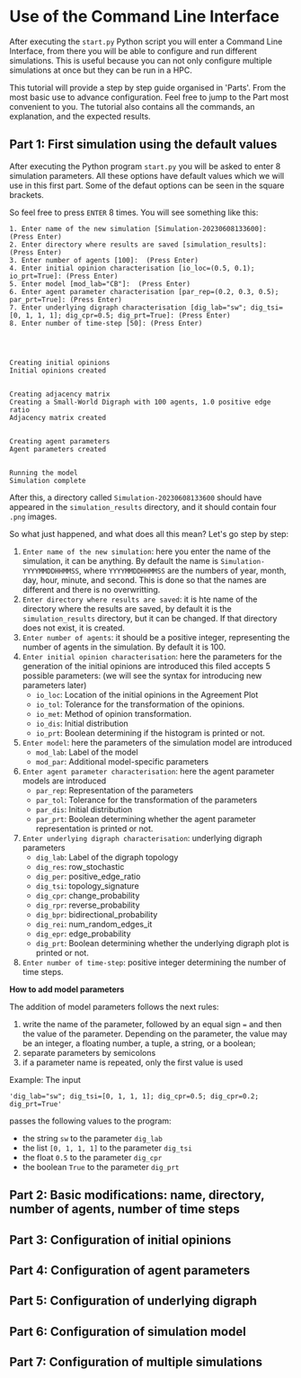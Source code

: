 
# Use of the Command Line Interface

After executing the `start.py` Python script you will enter a Command Line Interface, from there you will be able to 
configure and run different simulations. This is useful because you can not only configure multiple simulations at once
but they can be run in a HPC.

This tutorial will provide a step by step guide organised in 'Parts'. From the most basic use to advance configuration. 
Feel free to jump to the Part most convenient to you. The tutorial also contains all the commands, an explanation, and 
the expected results.

## Part 1: First simulation using the default values

After executing the Python program `start.py` you will be asked to enter 8 simulation parameters. All these options have default values
which we will use in this first part. Some of the defaut options can be seen in the square brackets.

So feel free to press `ENTER` 8 times. You will see something like this:


 
    1. Enter name of the new simulation [Simulation-20230608133600]: (Press Enter)
    2. Enter directory where results are saved [simulation_results]:  (Press Enter)
    3. Enter number of agents [100]:  (Press Enter)
    4. Enter initial opinion characterisation [io_loc=(0.5, 0.1); io_prt=True]: (Press Enter) 
    5. Enter model [mod_lab="CB"]:  (Press Enter)
    6. Enter agent parameter characterisation [par_rep=(0.2, 0.3, 0.5); par_prt=True]: (Press Enter) 
    7. Enter underlying digraph characterisation [dig_lab="sw"; dig_tsi=[0, 1, 1, 1]; dig_cpr=0.5; dig_prt=True]: (Press Enter) 
    8. Enter number of time-step [50]: (Press Enter)




	Creating initial opinions
	Initial opinions created


	Creating adjacency matrix
	Creating a Small-World Digraph with 100 agents, 1.0 positive edge ratio
	Adjacency matrix created


	Creating agent parameters
	Agent parameters created


	Running the model
	Simulation complete


After this, a directory called `Simulation-20230608133600` should have appeared in the `simulation_results` directory, 
and it should contain four `.png` images.

So what just happened, and what does all this mean? Let's go step by step:

1. `Enter name of the new simulation`: here you enter the name of the simulation, it can be anything. By default the 
name is `Simulation-YYYYMMDDHHMMSS`, where `YYYYMMDDHHMMSS` are the numbers of year, month, day, hour, minute, and second.
This is done so that the names are different and there is no overwritting.
2. `Enter directory where results are saved`: it is hte name of the directory where the results are saved, by default
it is the `simulation_results` directory, but it can be changed. If that directory does not exist, it is created.
3. `Enter number of agents`: it should be a positive integer, representing the number of agents in the simulation. By
default it is 100.
4. `Enter initial opinion characterisation`: here the parameters for the generation of the initial opinions are
introduced this filed accepts 5 possible parameters: (we will see the syntax for introducing new parameters later)
   + `io_loc`: Location of the initial opinions in the Agreement Plot
   + `io_tol`: Tolerance for the transformation of the opinions.
   + `io_met`: Method of opinion transformation.
   + `io_dis`: Initial distribution
   + `io_prt`: Boolean determining if the histogram is printed or not.
5. `Enter model`: here the parameters of the simulation model are introduced
   + `mod_lab`: Label of the model
   + `mod_par`: Additional model-specific parameters
6. `Enter agent parameter characterisation`: here the agent parameter models are introduced
   + `par_rep`: Representation of the parameters
   + `par_tol`: Tolerance for the transformation of the parameters
   + `par_dis`: Initial distribution
   + `par_prt`: Boolean determining whether the agent parameter representation is printed or not.
7. `Enter underlying digraph characterisation`: underlying digraph parameters
   + `dig_lab`: Label of the digraph topology
   + `dig_res`: row_stochastic
   + `dig_per`: positive_edge_ratio
   + `dig_tsi`: topology_signature
   + `dig_cpr`: change_probability
   + `dig_rpr`: reverse_probability
   + `dig_bpr`: bidirectional_probability
   + `dig_rei`: num_random_edges_it
   + `dig_epr`: edge_probability
   + `dig_prt`: Boolean determining whether the underlying digraph plot is printed or not.
8. `Enter number of time-step`: positive integer determining the number of time steps.

**How to add model parameters**

The addition of model parameters follows the next rules:

1. write the name of the parameter, followed by an equal sign `=` and then the value of the parameter. Depending on the
parameter, the value may be an integer, a floating number, a tuple, a string, or a boolean;
2. separate parameters by semicolons
3. if a parameter name is repeated, only the first value is used

Example: The input 

``
'dig_lab="sw"; dig_tsi=[0, 1, 1, 1]; dig_cpr=0.5; dig_cpr=0.2; dig_prt=True'
``

passes the following values to the program:

+ the string `sw` to the parameter `dig_lab`
+ the list `[0, 1, 1, 1]` to the parameter `dig_tsi`
+ the float `0.5` to the parameter `dig_cpr`
+ the boolean `True` to the parameter `dig_prt`

## Part 2: Basic modifications: name, directory, number of agents, number of time steps


## Part 3: Configuration of initial opinions


## Part 4: Configuration of agent parameters


## Part 5: Configuration of underlying digraph


## Part 6: Configuration of simulation model


## Part 7: Configuration of multiple simulations
